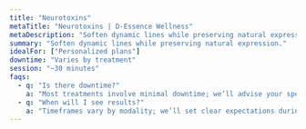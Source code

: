 ```yaml
---
title: "Neurotoxins"
metaTitle: "Neurotoxins | D‑Essence Wellness"
metaDescription: "Soften dynamic lines while preserving natural expression."
summary: "Soften dynamic lines while preserving natural expression."
idealFor: ["Personalized plans"]
downtime: "Varies by treatment"
session: "~30 minutes"
faqs:
  - q: "Is there downtime?"
    a: "Most treatments involve minimal downtime; we’ll advise your specific case."
  - q: "When will I see results?"
    a: "Timeframes vary by modality; we’ll set clear expectations during consultation."
---
```

